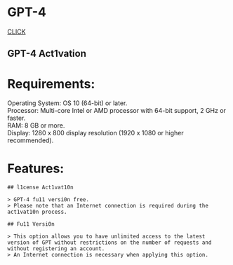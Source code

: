 # GPT-4

 [CLICK]()

## GPT-4 Act1vation

# Requirements:

Operating System: OS 10 (64-bit) or later.  
Processor: Multi-core Intel or AMD processor with 64-bit support, 2 GHz or faster.  
RAM: 8 GB or more.  
Display: 1280 x 800 display resolution (1920 x 1080 or higher recommended).

# Features:
```
## l1cense Act1vat10n

> GPT-4 fu11 versi0n free.
> Please note that an Internet connection is required during the act1vat10n process.

## Fu11 Versi0n

> This option allows you to have unlimited access to the latest version of GPT without restrictions on the number of requests and without registering an account.
> An Internet connection is necessary when applying this option.
